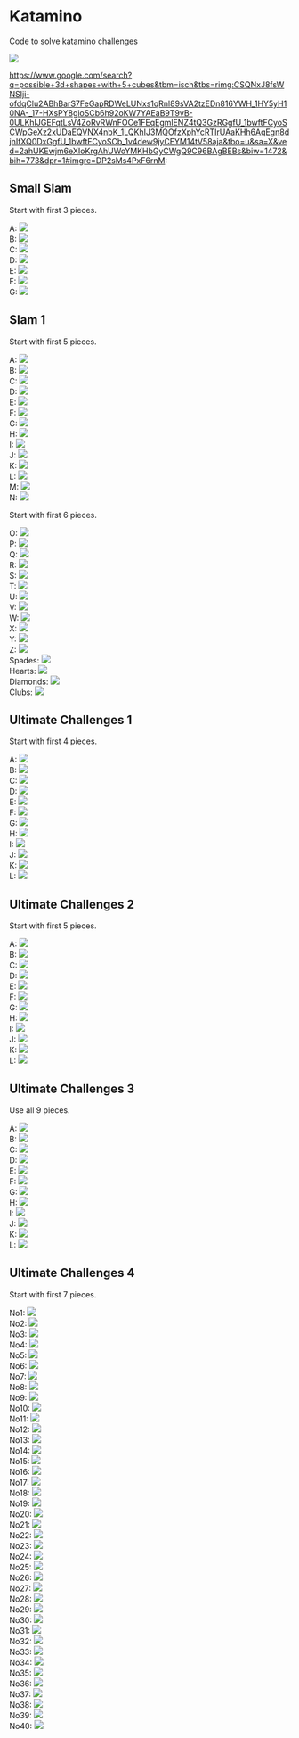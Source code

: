 # Katamino

Code to solve katamino challenges

![](art/katamino.jpg)

https://www.google.com/search?q=possible+3d+shapes+with+5+cubes&tbm=isch&tbs=rimg:CSQNxJ8fsWNSIji-ofdqClu2ABhBarS7FeGapRDWeLUNxs1qRnl89sVA2tzEDn816YWH_1HY5yH10NA-_17-HXsPY8gioSCb6h92oKW7YAEaB9T9vB-0ULKhIJGEFqtLsV4ZoRvRWnFOCe1FEqEgmlENZ4tQ3GzRGgfU_1bwftFCyoSCWpGeXz2xUDaEQVNX4nbK_1LQKhIJ3MQOfzXphYcRTIrUAaKHh6AqEgn8djnIfXQ0DxGgfU_1bwftFCyoSCb_1v4dew9jyCEYM14tV58aja&tbo=u&sa=X&ved=2ahUKEwjm6eXIoKrgAhUWoYMKHbGyCWgQ9C96BAgBEBs&biw=1472&bih=773&dpr=1#imgrc=DP2sMs4PxF6rnM:

## Small Slam 
Start with first 3 pieces.

A: ![](art/Small_Slam_A_3.svg)</br>
B: ![](art/Small_Slam_B_3.svg)</br>
C: ![](art/Small_Slam_C_3.svg)</br>
D: ![](art/Small_Slam_D_3.svg)</br>
E: ![](art/Small_Slam_E_3.svg)</br>
F: ![](art/Small_Slam_F_3.svg)</br>
G: ![](art/Small_Slam_G_3.svg)</br>

## Slam 1
Start with first 5 pieces.

A: ![](art/Slam_1_A_5.svg)</br>
B: ![](art/Slam_1_B_5.svg)</br>
C: ![](art/Slam_1_C_5.svg)</br>
D: ![](art/Slam_1_D_5.svg)</br>
E: ![](art/Slam_1_E_5.svg)</br>
F: ![](art/Slam_1_F_5.svg)</br>
G: ![](art/Slam_1_G_5.svg)</br>
H: ![](art/Slam_1_H_5.svg)</br>
I: ![](art/Slam_1_I_5.svg)</br>
J: ![](art/Slam_1_J_5.svg)</br>
K: ![](art/Slam_1_K_5.svg)</br>
L: ![](art/Slam_1_L_5.svg)</br>
M: ![](art/Slam_1_M_5.svg)</br>
N: ![](art/Slam_1_N_5.svg)</br>

Start with first 6 pieces.

O: ![](art/Slam_1_O_6.svg)</br>
P: ![](art/Slam_1_P_6.svg)</br>
Q: ![](art/Slam_1_Q_6.svg)</br>
R: ![](art/Slam_1_R_6.svg)</br>
S: ![](art/Slam_1_S_6.svg)</br>
T: ![](art/Slam_1_T_6.svg)</br>
U: ![](art/Slam_1_U_6.svg)</br>
V: ![](art/Slam_1_V_6.svg)</br>
W: ![](art/Slam_1_W_6.svg)</br>
X: ![](art/Slam_1_X_6.svg)</br>
Y: ![](art/Slam_1_Y_6.svg)</br>
Z: ![](art/Slam_1_Z_6.svg)</br>
Spades: ![](art/Slam_1_O_6.svg)</br>
Hearts: ![](art/Slam_1_O_6.svg)</br>
Diamonds: ![](art/Slam_1_O_6.svg)</br>
Clubs: ![](art/Slam_1_O_6.svg)</br>

## Ultimate Challenges 1
Start with first 4 pieces.

A: ![](art/Ultimate_Challenges_1_A_4.svg)</br>
B: ![](art/Ultimate_Challenges_1_B_4.svg)</br>
C: ![](art/Ultimate_Challenges_1_C_4.svg)</br>
D: ![](art/Ultimate_Challenges_1_D_4.svg)</br>
E: ![](art/Ultimate_Challenges_1_E_4.svg)</br>
F: ![](art/Ultimate_Challenges_1_F_4.svg)</br>
G: ![](art/Ultimate_Challenges_1_G_4.svg)</br>
H: ![](art/Ultimate_Challenges_1_H_4.svg)</br>
I: ![](art/Ultimate_Challenges_1_I_4.svg)</br>
J: ![](art/Ultimate_Challenges_1_J_4.svg)</br>
K: ![](art/Ultimate_Challenges_1_K_4.svg)</br>
L: ![](art/Ultimate_Challenges_1_L_4.svg)</br>

## Ultimate Challenges 2
Start with first 5 pieces.

A: ![](art/Ultimate_Challenges_2_A_5.svg)</br>
B: ![](art/Ultimate_Challenges_2_B_5.svg)</br>
C: ![](art/Ultimate_Challenges_2_C_5.svg)</br>
D: ![](art/Ultimate_Challenges_2_D_5.svg)</br>
E: ![](art/Ultimate_Challenges_2_E_5.svg)</br>
F: ![](art/Ultimate_Challenges_2_F_5.svg)</br>
G: ![](art/Ultimate_Challenges_2_G_5.svg)</br>
H: ![](art/Ultimate_Challenges_2_H_5.svg)</br>
I: ![](art/Ultimate_Challenges_2_I_5.svg)</br>
J: ![](art/Ultimate_Challenges_2_J_5.svg)</br>
K: ![](art/Ultimate_Challenges_2_K_5.svg)</br>
L: ![](art/Ultimate_Challenges_2_L_5.svg)</br>

## Ultimate Challenges 3
Use all 9 pieces.

A: ![](art/Ultimate_Challenges_3_A_9.svg)</br>
B: ![](art/Ultimate_Challenges_3_B_9.svg)</br>
C: ![](art/Ultimate_Challenges_3_C_9.svg)</br>
D: ![](art/Ultimate_Challenges_3_D_9.svg)</br>
E: ![](art/Ultimate_Challenges_3_E_9.svg)</br>
F: ![](art/Ultimate_Challenges_3_F_9.svg)</br>
G: ![](art/Ultimate_Challenges_3_G_9.svg)</br>
H: ![](art/Ultimate_Challenges_3_H_9.svg)</br>
I: ![](art/Ultimate_Challenges_3_I_9.svg)</br>
J: ![](art/Ultimate_Challenges_3_J_9.svg)</br>
K: ![](art/Ultimate_Challenges_3_K_9.svg)</br>
L: ![](art/Ultimate_Challenges_3_L_9.svg)</br>

## Ultimate Challenges 4
Start with first 7 pieces.

No1: ![](art/Ultimate_Challenges_4_No1_7.svg)</br>
No2: ![](art/Ultimate_Challenges_4_No2_7.svg)</br>
No3: ![](art/Ultimate_Challenges_4_No3_7.svg)</br>
No4: ![](art/Ultimate_Challenges_4_No4_7.svg)</br>
No5: ![](art/Ultimate_Challenges_4_No5_7.svg)</br>
No6: ![](art/Ultimate_Challenges_4_No6_7.svg)</br>
No7: ![](art/Ultimate_Challenges_4_No7_7.svg)</br>
No8: ![](art/Ultimate_Challenges_4_No8_7.svg)</br>
No9: ![](art/Ultimate_Challenges_4_No9_7.svg)</br>
No10: ![](art/Ultimate_Challenges_4_No10_7.svg)</br>
No11: ![](art/Ultimate_Challenges_4_No11_7.svg)</br>
No12: ![](art/Ultimate_Challenges_4_No12_7.svg)</br>
No13: ![](art/Ultimate_Challenges_4_No13_7.svg)</br>
No14: ![](art/Ultimate_Challenges_4_No14_7.svg)</br>
No15: ![](art/Ultimate_Challenges_4_No15_7.svg)</br>
No16: ![](art/Ultimate_Challenges_4_No16_7.svg)</br>
No17: ![](art/Ultimate_Challenges_4_No17_7.svg)</br>
No18: ![](art/Ultimate_Challenges_4_No18_7.svg)</br>
No19: ![](art/Ultimate_Challenges_4_No19_7.svg)</br>
No20: ![](art/Ultimate_Challenges_4_No20_7.svg)</br>
No21: ![](art/Ultimate_Challenges_4_No21_7.svg)</br>
No22: ![](art/Ultimate_Challenges_4_No22_7.svg)</br>
No23: ![](art/Ultimate_Challenges_4_No23_7.svg)</br>
No24: ![](art/Ultimate_Challenges_4_No24_7.svg)</br>
No25: ![](art/Ultimate_Challenges_4_No25_7.svg)</br>
No26: ![](art/Ultimate_Challenges_4_No26_7.svg)</br>
No27: ![](art/Ultimate_Challenges_4_No27_7.svg)</br>
No28: ![](art/Ultimate_Challenges_4_No28_7.svg)</br>
No29: ![](art/Ultimate_Challenges_4_No29_7.svg)</br>
No30: ![](art/Ultimate_Challenges_4_No30_7.svg)</br>
No31: ![](art/Ultimate_Challenges_4_No31_7.svg)</br>
No32: ![](art/Ultimate_Challenges_4_No32_7.svg)</br>
No33: ![](art/Ultimate_Challenges_4_No33_7.svg)</br>
No34: ![](art/Ultimate_Challenges_4_No34_7.svg)</br>
No35: ![](art/Ultimate_Challenges_4_No35_7.svg)</br>
No36: ![](art/Ultimate_Challenges_4_No36_7.svg)</br>
No37: ![](art/Ultimate_Challenges_4_No37_7.svg)</br>
No38: ![](art/Ultimate_Challenges_4_No38_7.svg)</br>
No39: ![](art/Ultimate_Challenges_4_No39_7.svg)</br>
No40: ![](art/Ultimate_Challenges_4_No40_7.svg)</br>